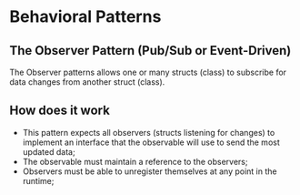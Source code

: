 # Behavioral Patterns

## The Observer Pattern (Pub/Sub or Event-Driven)

The Observer patterns allows one or many structs (class) to subscribe for data changes from another struct (class).

## How does it work

* This pattern expects all observers (structs listening for changes) to implement an interface that the observable will use to send the most updated data;
* The observable must maintain a reference to the observers;
* Observers must be able to unregister themselves at any point in the runtime;

